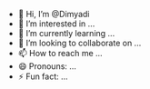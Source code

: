 - 👋 Hi, I’m @Dimyadi
- 👀 I’m interested in ...
- 🌱 I’m currently learning ...
- 💞️ I’m looking to collaborate on ...
- 📫 How to reach me ...
- 😄 Pronouns: ...
- ⚡ Fun fact: ...

<!---
Dimyadi/Dimyadi is a ✨ special ✨ repository because its `README.md` (this file) appears on your GitHub profile.
You can click the Preview link to take a look at your changes.
--->
